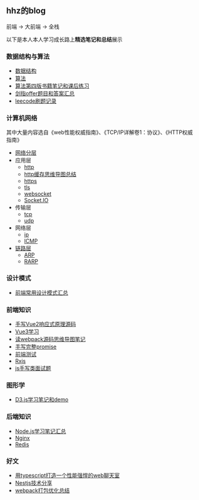 ## hhz的blog
前端 -> 大前端 -> 全栈

以下是本人本人学习成长路上**精选笔记和总结**展示
### 数据结构与算法
- [数据结构](https://github.com/genaller/strong-frontend/tree/master/Arithmetic/数据结构)
- [算法](https://github.com/genaller/strong-frontend/tree/master/Arithmetic/算法)
- [算法第四版书籍笔记和课后练习](https://github.com/genaller/strong-frontend/tree/master/Arithmetic/算法4)
- [剑指offer题目和答案汇总](https://github.com/genaller/strong-frontend/tree/master/Arithmetic/剑指offer)
- [leecode刷题记录](https://github.com/genaller/strong-frontend/tree/master/Arithmetic/leecode练习)

### 计算机网络
其中大量内容选自《web性能权威指南》、《TCP/IP详解卷1：协议》、《HTTP权威指南》
- [网络分层](https://github.com/genaller/strong-frontend/tree/master/ComputerNetwork/计算机网络.md)
- 应用层
  - [http](https://github.com/genaller/strong-frontend/tree/master/ComputerNetwork/http.md)
  - [http缓存思维导图总结](https://github.com/genaller/strong-frontend/tree/master/ComputerNetwork/浏览器缓存/http_cache.png)
  - [https](https://github.com/genaller/strong-frontend/tree/master/ComputerNetwork/https.md)
  - [tls](https://github.com/genaller/strong-frontend/tree/master/ComputerNetwork/tls.md)
  - [websocket](https://github.com/genaller/strong-frontend/tree/master/ComputerNetwork/websocket.md)
  - [Socket.IO](https://github.com/genaller/strong-frontend/tree/master/Frontend/learnSocket.io/index.html)
- 传输层
  - [tcp](https://github.com/genaller/strong-frontend/tree/master/ComputerNetwork/tcp/tcp.md)
  - [udp](https://github.com/genaller/strong-frontend/tree/master/ComputerNetwork/udp.md)
- 网络层
  - [ip](https://github.com/genaller/strong-frontend/tree/master/ComputerNetwork/ip/ip.md)
  - [ICMP](https://github.com/genaller/strong-frontend/tree/master/ComputerNetwork/ICMP-Internet控制报文协议.md)
- [链路层](https://github.com/genaller/strong-frontend/tree/master/ComputerNetwork/tcpip协议族-链路层.md)
  - [ARP](https://github.com/genaller/strong-frontend/tree/master/ComputerNetwork/ARP-地址解析协议.md)
  - [RARP](https://github.com/genaller/strong-frontend/tree/master/ComputerNetwork/RARP-逆地址解析协议.md)

### 设计模式
- [前端常用设计模式汇总](https://github.com/genaller/strong-frontend/tree/master/DesignMode/设计模式)

### 前端知识
- [手写Vue2响应式原理源码](https://github.com/genaller/strong-frontend/tree/master/Frontend/learnVue/手写vue对象响应式代码)
- [Vue3学习](https://github.com/genaller/strong-frontend/tree/master/Frontend/learnVue/vue3/vue3.md)
- [读webpack源码思维导图笔记](https://github.com/genaller/strong-frontend/tree/master/Frontend/learnWebpack/webpack_source_analysis/webpack源码解析.xmind)
- [手写完整promise](https://github.com/genaller/strong-frontend/tree/master/Frontend/learnEs6/promise/MyPromise/index.js)
- [前端测试](https://github.com/genaller/strong-frontend/tree/master/Frontend/learnTest)
- [Rxjs](https://github.com/genaller/strong-frontend/tree/master/Frontend/learnRxjs/rxjs.md)
- [js手写类面试题](https://github.com/genaller/strong-frontend/tree/master/Frontend/learnJavascript/手写代码.md)

### 图形学
- [D3.js学习笔记和demo](https://github.com/genaller/strong-frontend/tree/master/GraphVisualization/learnD3/d3.md)

### 后端知识
- [Node.js学习笔记汇总](https://github.com/genaller/strong-frontend/tree/master/Backend/learnNode)
- [Nginx](https://github.com/genaller/strong-frontend/tree/master/Backend/learnNginx)
- [Redis](https://github.com/genaller/strong-frontend/tree/master/Backend/learnRedis)

### 好文
- [用typescript打造一个性能强悍的web聊天室](https://github.com/genaller/strong-frontend/tree/master/Backend/learnNode/Nestjs/聊天室/用typescript打造一个性能强悍的web聊天室.md)
- [Nestjs技术分享](https://github.com/genaller/strong-frontend/tree/master/Backend/learnNode/Nestjs/Nestjs入门.pptx)
- [webpack打包优化总结](https://github.com/genaller/strong-frontend/tree/master/Frontend/learnWebpack/webpack打包优化总结.md)